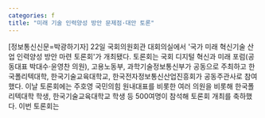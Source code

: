 ```yaml
---
categories: f
title: "미래 기술 인력양성 방안 문제점·대안 토론"
---
```

[정보통신신문=박광하기자] 22일 국회의원회관 대회의실에서 &#39;국가 미래 혁신기술 산업 인력양성 방안 마련 토론회&#39;가 개최됐다. 토론회는 국회 디지털 혁신과 미래 포럼(공동대표 박대수&middot;윤영찬 의원), 고용노동부, 과학기술정보통신부가 공동으로 주최하고 한국폴리텍대학, 한국기술교육대학교, 한국전자정보통신산업진흥회가 공동주관사로 참여했다. 이날 토론회에는 주호영 국민의힘 원내대표를 비롯한 여러 의원을 비롯해 한국폴리텍대학 학생, 한국기술교육대학교 학생 등 500여명이 참석해 토론회 개최를 축하했다. 이번 토론회는